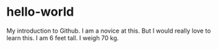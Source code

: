 # hello-world
My introduction to Github.
I am a novice at this. But I would really love to learn this.
I am 6 feet tall. I weigh 70 kg.

